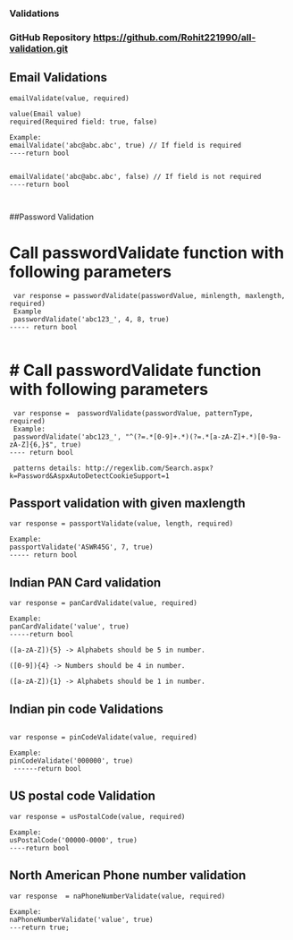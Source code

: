### Validations
### GitHub Repository https://github.com/Rohit221990/all-validation.git

## Email Validations
```
emailValidate(value, required)

value(Email value)
required(Required field: true, false)

Example:
emailValidate('abc@abc.abc', true) // If field is required
----return bool


emailValidate('abc@abc.abc', false) // If field is not required
----return bool



```


##Password Validation

# Call passwordValidate function with following parameters
```
 var response = passwordValidate(passwordValue, minlength, maxlength, required)
 Example
 passwordValidate('abc123_', 4, 8, true)
----- return bool


```

# # Call passwordValidate function with following parameters
```
 var response =  passwordValidate(passwordValue, patternType, required)
 Example:
 passwordValidate('abc123_', "^(?=.*[0-9]+.*)(?=.*[a-zA-Z]+.*)[0-9a-zA-Z]{6,}$", true)
---- return bool

 patterns details: http://regexlib.com/Search.aspx?k=Password&AspxAutoDetectCookieSupport=1

```
## Passport validation with given maxlength
```
var response = passportValidate(value, length, required)

Example:
passportValidate('ASWR45G', 7, true)
----- return bool

```


## Indian PAN Card validation
```
var response = panCardValidate(value, required)

Example:
panCardValidate('value', true)
-----return bool

([a-zA-Z]){5} -> Alphabets should be 5 in number.

([0-9]){4} -> Numbers should be 4 in number.

([a-zA-Z]){1} -> Alphabets should be 1 in number.

```

## Indian pin code Validations
```

var response = pinCodeValidate(value, required)

Example:
pinCodeValidate('000000', true)
 ------return bool
```

## US postal code Validation
```
var response = usPostalCode(value, required)

Example:
usPostalCode('00000-0000', true)
----return bool

```


## North American Phone number validation

```
var response  = naPhoneNumberValidate(value, required)

Example:
naPhoneNumberValidate('value', true)
---return true;

```
